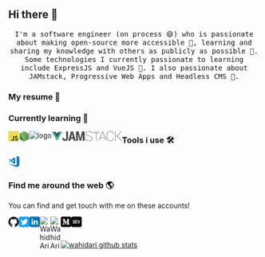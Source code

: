 ## Hi there 👋

<p align="center">
  <samp>
    I'm a software engineer (on process 😄) who is passionate about making open-source more accessible 🎯, learning and sharing my knowledge with others as publicly as possible 🔔. Some technologies I currently passionate to learning include ExpressJS and VueJS 💖. I also passionate about JAMstack, Progressive Web Apps and Headless CMS 🚀.
  </samp>
</p>

### My resume 📝

### Currently learning 🔖

<a href="https://developer.mozilla.org/en-US/docs/Web/JavaScript">
  <img align="left" alt="logo" width="21px" src="https://raw.githubusercontent.com/github/explore/80688e429a7d4ef2fca1e82350fe8e3517d3494d/topics/javascript/javascript.png" />
</a>
<a href="https://nodejs.org/en/">
  <img align="left" alt="logo" width="21px" src="https://raw.githubusercontent.com/github/explore/80688e429a7d4ef2fca1e82350fe8e3517d3494d/topics/nodejs/nodejs.png" />
</a>
<a href="https://expressjs.com">
  <img align="left" alt="logo" height="24px" src="https://camo.githubusercontent.com/fc61dcbdb7a6e49d3adecc12194b24ab20dfa25b/68747470733a2f2f692e636c6f756475702e636f6d2f7a6659366c4c376546612d3330303078333030302e706e67" />
</a>
<a href="http://vuejs.org">
  <img align="left" alt="logo" width="21px" src="https://raw.githubusercontent.com/github/explore/80688e429a7d4ef2fca1e82350fe8e3517d3494d/topics/vue/vue.png" />
</a>
<a href="https://jamstack.org/">
  <img align="left" alt="logo" height="20px" src="https://raw.githubusercontent.com/jamstack/jamstack.org/021eee521094290b65a120b8c43114f2ac49e5d8/src/img/jamstack-full-logo.svg" />
</a>


### Tools i use 🛠️

[<img src="https://raw.githubusercontent.com/github/explore/80688e429a7d4ef2fca1e82350fe8e3517d3494d/topics/visual-studio-code/visual-studio-code.png" alt="vsc logo" width="22" height="22">](https://code.visualstudio.com/)

### Find me around the web 🌎
You can find and get touch with me on these accounts!

<a href="https://github.com/wahidari">
  <img align="left" alt="Wahid Ari GitHub" width="21px" src="https://raw.githubusercontent.com/github/explore/78df643247d429f6cc873026c0622819ad797942/topics/github/github.png" />
</a>
<a href="https://twitter.com/wahiidari">
  <img align="left" alt="Wahid Ari Twitter" width="21px" src="https://raw.githubusercontent.com/edent/SuperTinyIcons/099dc12b59179d07d534069bc8551718f786d91a/images/svg/twitter.svg" />
</a>
</a>
<a href="https://www.linkedin.com/in/wahidari">
  <img align="left" alt="Wahid Ari Linkdin" width="21px" src="https://raw.githubusercontent.com/edent/SuperTinyIcons/099dc12b59179d07d534069bc8551718f786d91a/images/svg/linkedin.svg" />
</a>
<a href="https://instagram.com/wahid.ari">
  <img align="left" alt="Wahid Ari " width="21px" src="https://raw.githubusercontent.com/Delta456/Delta456/master/img/instagram.jpg" />
</a>
<a href="https://gitlab.com/wahidari">
  <img align="left" alt="Wahid Ari " width="21px" src="https://raw.githubusercontent.com/Delta456/Delta456/master/img/gitlab.png" />
</a>
<a href="https://medium.com/@wahidari">
  <img align="left" alt="Wahid Ari Medium" width="21px" src="https://raw.githubusercontent.com/edent/SuperTinyIcons/099dc12b59179d07d534069bc8551718f786d91a/images/svg/medium.svg" />
</a>
<a href="https://dev.to/wahidari">
  <img align="left" alt="Wahid Ari DEV" width="21px" src="https://raw.githubusercontent.com/edent/SuperTinyIcons/099dc12b59179d07d534069bc8551718f786d91a/images/svg/dev_to.svg" />
<br><br>
  
![wahidari github stats](https://github-readme-stats.vercel.app/api?username=wahidari&hide_border=true&title_color=0c0c0d&text_color=141414&icon_color=000&show_icons=true)
